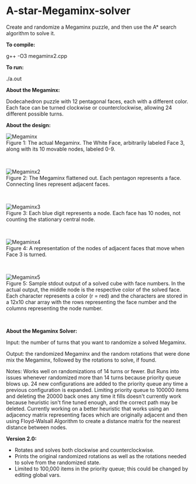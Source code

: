 # A-star-Megaminx-solver
Create and randomize a Megaminx puzzle, and then use the A* search algorithm to solve it.


**To compile:**

g++ -O3 megaminx2.cpp <br/>

**To run:**

./a.out <br/>

**About the Megaminx:**

Dodecahedron puzzle with 12 pentagonal faces, each with a different color. Each face can be turned clockwise or counterclockwise, allowing 24 different possible turns. 

**About the design:**

![Megaminx](https://i.ibb.co/BwtbZfC/megaminx5.png)<br/>
Figure 1: The actual Megaminx. The White Face, arbitrarily labeled Face 3, along with its 10 movable nodes, labeled 0-9.

<br/>

![Megaminx2](https://i.ibb.co/hX72ZNC/megaminx2.jpg) <br/>
Figure 2: The Megaminx flattened out. Each pentagon represents a face. Connecting lines represent adjacent faces. 

<br/>

![Megaminx3](https://i.ibb.co/NFyBSfz/megaminx3.jpg)<br/>
Figure 3: Each blue digit represents a node. Each face has 10 nodes, not counting the stationary central node. 

<br/>

![Megaminx4](https://i.ibb.co/rydjL5L/megaminx4.jpg)<br/>
Figure 4: A representation of the nodes of adjacent faces that move when Face 3 is turned. 

<br/>

![Megaminx5](https://i.ibb.co/sP6tDtk/megaminx7.png)<br/>
Figure 5: Sample stdout output of a solved cube with face numbers. In the actual output, the middle node is the respective color of the solved face. Each character represents a color (r = red) and the characters are stored in a 12x10 char array with the rows representing the face number and the columns representing the node number.

<br/>

**About the Megaminx Solver:**

Input: the number of turns that you want to randomize a solved Megaminx.

Output: the randomized Megaminx and the random rotations that were done mix the Megaminx, followed by the rotations to solve, if found.

Notes: Works well on randomizations of 14 turns or fewer. But Runs into issues whenever randomized more than 14 turns because priority queue blows up. 24 new configurations are added to the priority queue any time a previous configuration is expanded. Limiting priority queue to 100000 items and deleting the 20000 back ones any time it fills doesn't currently work because heuristic isn't fine tuned enough, and the correct path may be deleted. Currently working on a better heuristic that works using an adjacency matrix representing faces which are originally adjacent and then using Floyd-Walsall Algorithm to create a distance matrix for the nearest distance between nodes.

**Version 2.0:**

* Rotates and solves both clockwise and counterclockwise.
* Prints the original randomized rotations as well as the rotations needed to solve from the randomized state.
* Limited to 100,000 items in the priority queue; this could be changed by editing global vars.
